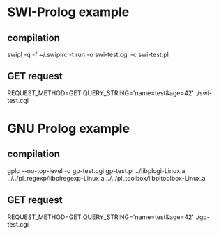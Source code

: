 
SWI-Prolog example
==================

compilation
-----------

swipl -q -f ~/.swiplrc -t run -o swi-test.cgi -c swi-test.pl

GET request
-----------

REQUEST_METHOD=GET QUERY_STRING='name=test&age=42' ./swi-test.cgi


GNU Prolog example
==================

compilation
-----------

gplc --no-top-level -o gp-test.cgi gp-test.pl ../libplcgi-Linux.a ../../pl_regexp/libplregexp-Linux.a ../../pl_toolbox/libpltoolbox-Linux.a

GET request
-----------

REQUEST_METHOD=GET QUERY_STRING='name=test&age=42' ./gp-test.cgi

